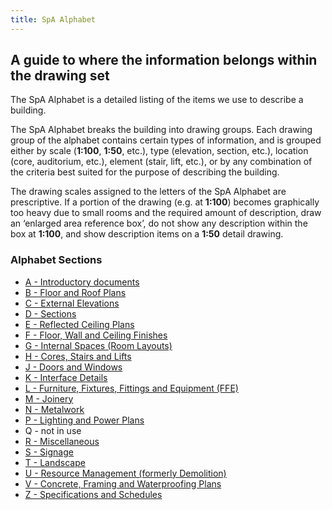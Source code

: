 ```yaml
---
title: SpA Alphabet
---
```

## A guide to where the information belongs within the drawing set

The SpA Alphabet is a detailed listing of the items we use to describe a building.

The SpA Alphabet breaks the building into drawing groups. Each drawing group of the alphabet contains certain types of information, and is grouped either by scale (**1:100**, **1:50**, etc.), type (elevation, section, etc.), location (core, auditorium, etc.), element (stair, lift, etc.), or by any combination of the criteria best suited for the purpose of describing the building.

The drawing scales assigned to the letters of the SpA Alphabet are prescriptive. If a portion of the drawing (e.g. at **1:100**) becomes graphically too heavy due to small rooms and the required amount of description, draw an ‘enlarged area reference box’, do not show any description within the box at **1:100**, and show description items on a **1:50** detail drawing.

### Alphabet Sections

- [A - Introductory documents](/notes/1_Documentation%20Codex/1b_Alphabet/A%20-%20Introductory%20documents.md)
- [B - Floor and Roof Plans](notes/1_Documentation%20Codex/1b_Alphabet/B%20-%20Floor%20and%20Roof%20Plans.md)
- [C - External Elevations](notes/1_Documentation%20Codex/1b_Alphabet/C%20-%20External%20Elevations.md)
- [D - Sections](notes/1_Documentation%20Codex/1b_Alphabet/D%20-%20Sections.md)
- [E - Reflected Ceiling Plans](notes/1_Documentation%20Codex/1b_Alphabet/E%20-%20Reflected%20Ceiling%20Plans.md)
- [F - Floor, Wall and Ceiling Finishes](notes/1_Documentation%20Codex/1b_Alphabet/F%20-%20Floor,%20Wall%20and%20Ceiling%20Finishes.md)
- [G - Internal Spaces (Room Layouts)](notes/1_Documentation%20Codex/1b_Alphabet/G%20-%20Internal%20Spaces%20(Room%20Layouts).md)
- [H - Cores, Stairs and Lifts](notes/1_Documentation%20Codex/1b_Alphabet/H%20-%20Cores,%20Stairs%20and%20Lifts.md)
- [J - Doors and Windows](notes/1_Documentation%20Codex/1b_Alphabet/J%20-%20Doors%20and%20Windows.md)
- [K - Interface Details](notes/1_Documentation%20Codex/1b_Alphabet/K%20-%20Interface%20Details.md)
- [L - Furniture, Fixtures, Fittings and Equipment (FFE)](notes/1_Documentation%20Codex/1b_Alphabet/L%20-%20Furniture,%20Fixtures,%20Fittings%20and%20Equipment%20(FFE).md)
- [M - Joinery](notes/1_Documentation%20Codex/1b_Alphabet/M%20-%20Joinery.md)
- [N - Metalwork](notes/1_Documentation%20Codex/1b_Alphabet/N%20-%20Metalwork.md)
- [P - Lighting and Power Plans](notes/1_Documentation%20Codex/1b_Alphabet/P%20-%20Lighting%20and%20Power%20Plans.md)
- Q - not in use
- [R - Miscellaneous](notes/1_Documentation%20Codex/1b_Alphabet/R%20-%20Miscellaneous.md)
- [S - Signage](notes/1_Documentation%20Codex/1b_Alphabet/S%20-%20Signage.md)
- [T - Landscape](notes/1_Documentation%20Codex/1b_Alphabet/T%20-%20Landscape.md)
- [U - Resource Management (formerly Demolition)](notes/1_Documentation%20Codex/1b_Alphabet/U%20-%20Resource%20Management%20(formerly%20Demolition).md)
- [V - Concrete, Framing and Waterproofing Plans](notes/1_Documentation%20Codex/1b_Alphabet/V%20-%20Concrete,%20Framing%20and%20Waterproofing%20Plans.md)
- [Z - Specifications and Schedules](notes/1_Documentation%20Codex/1b_Alphabet/Z%20-%20Specifications%20and%20Schedules.md)
